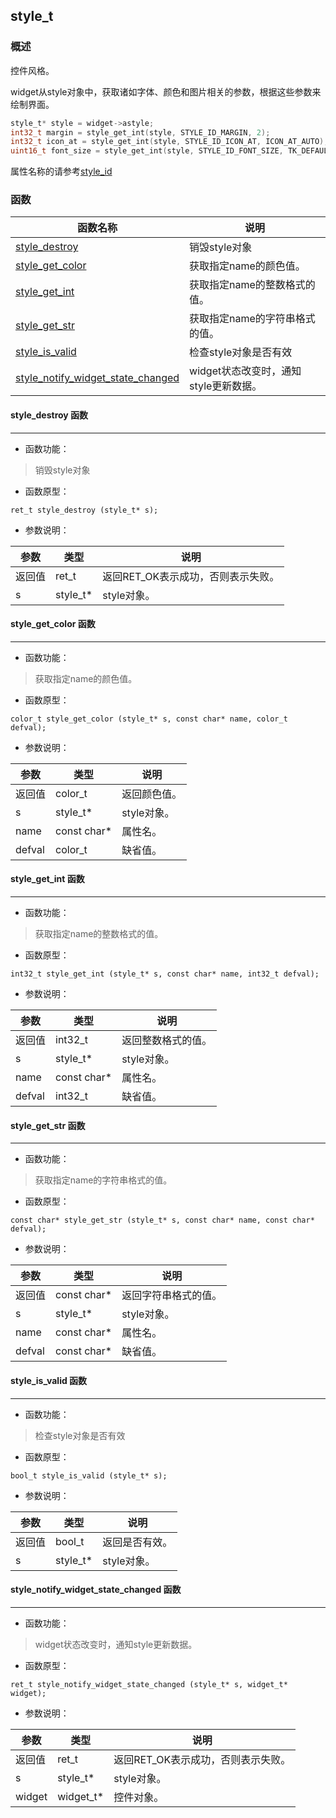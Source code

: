 ## style\_t
### 概述
 控件风格。

 widget从style对象中，获取诸如字体、颜色和图片相关的参数，根据这些参数来绘制界面。

 ```c
 style_t* style = widget->astyle;
 int32_t margin = style_get_int(style, STYLE_ID_MARGIN, 2);
 int32_t icon_at = style_get_int(style, STYLE_ID_ICON_AT, ICON_AT_AUTO);
 uint16_t font_size = style_get_int(style, STYLE_ID_FONT_SIZE, TK_DEFAULT_FONT_SIZE);
 ```

 属性名称的请参考[style\_id](style_id_t.md)


### 函数
<p id="style_t_methods">

| 函数名称 | 说明 | 
| -------- | ------------ | 
| <a href="#style_t_style_destroy">style\_destroy</a> | 销毁style对象 |
| <a href="#style_t_style_get_color">style\_get\_color</a> | 获取指定name的颜色值。 |
| <a href="#style_t_style_get_int">style\_get\_int</a> | 获取指定name的整数格式的值。 |
| <a href="#style_t_style_get_str">style\_get\_str</a> | 获取指定name的字符串格式的值。 |
| <a href="#style_t_style_is_valid">style\_is\_valid</a> | 检查style对象是否有效 |
| <a href="#style_t_style_notify_widget_state_changed">style\_notify\_widget\_state\_changed</a> | widget状态改变时，通知style更新数据。 |
#### style\_destroy 函数
-----------------------

* 函数功能：

> <p id="style_t_style_destroy"> 销毁style对象




* 函数原型：

```
ret_t style_destroy (style_t* s);
```

* 参数说明：

| 参数 | 类型 | 说明 |
| -------- | ----- | --------- |
| 返回值 | ret\_t | 返回RET\_OK表示成功，否则表示失败。 |
| s | style\_t* | style对象。 |
#### style\_get\_color 函数
-----------------------

* 函数功能：

> <p id="style_t_style_get_color"> 获取指定name的颜色值。




* 函数原型：

```
color_t style_get_color (style_t* s, const char* name, color_t defval);
```

* 参数说明：

| 参数 | 类型 | 说明 |
| -------- | ----- | --------- |
| 返回值 | color\_t | 返回颜色值。 |
| s | style\_t* | style对象。 |
| name | const char* | 属性名。 |
| defval | color\_t | 缺省值。 |
#### style\_get\_int 函数
-----------------------

* 函数功能：

> <p id="style_t_style_get_int"> 获取指定name的整数格式的值。




* 函数原型：

```
int32_t style_get_int (style_t* s, const char* name, int32_t defval);
```

* 参数说明：

| 参数 | 类型 | 说明 |
| -------- | ----- | --------- |
| 返回值 | int32\_t | 返回整数格式的值。 |
| s | style\_t* | style对象。 |
| name | const char* | 属性名。 |
| defval | int32\_t | 缺省值。 |
#### style\_get\_str 函数
-----------------------

* 函数功能：

> <p id="style_t_style_get_str"> 获取指定name的字符串格式的值。




* 函数原型：

```
const char* style_get_str (style_t* s, const char* name, const char* defval);
```

* 参数说明：

| 参数 | 类型 | 说明 |
| -------- | ----- | --------- |
| 返回值 | const char* | 返回字符串格式的值。 |
| s | style\_t* | style对象。 |
| name | const char* | 属性名。 |
| defval | const char* | 缺省值。 |
#### style\_is\_valid 函数
-----------------------

* 函数功能：

> <p id="style_t_style_is_valid"> 检查style对象是否有效




* 函数原型：

```
bool_t style_is_valid (style_t* s);
```

* 参数说明：

| 参数 | 类型 | 说明 |
| -------- | ----- | --------- |
| 返回值 | bool\_t | 返回是否有效。 |
| s | style\_t* | style对象。 |
#### style\_notify\_widget\_state\_changed 函数
-----------------------

* 函数功能：

> <p id="style_t_style_notify_widget_state_changed"> widget状态改变时，通知style更新数据。




* 函数原型：

```
ret_t style_notify_widget_state_changed (style_t* s, widget_t* widget);
```

* 参数说明：

| 参数 | 类型 | 说明 |
| -------- | ----- | --------- |
| 返回值 | ret\_t | 返回RET\_OK表示成功，否则表示失败。 |
| s | style\_t* | style对象。 |
| widget | widget\_t* | 控件对象。 |
